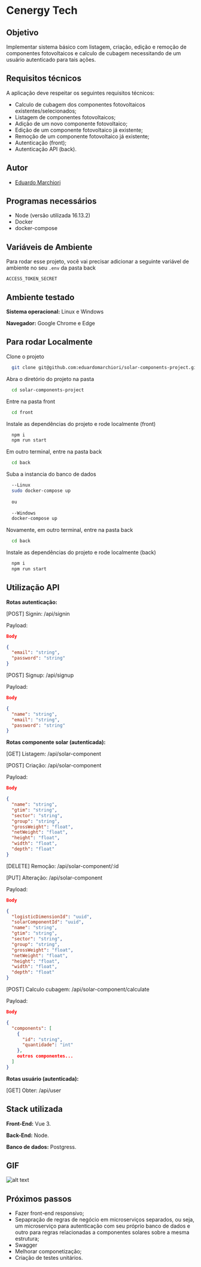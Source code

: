 # Cenergy Tech
## Objetivo

Implementar sistema básico com listagem, criação, edição e remoção de componentes fotovoltaicos e calculo de cubagem necessitando de um usuário autenticado para tais ações.

## Requisitos técnicos

A aplicação deve respeitar os seguintes requisitos técnicos:

- Calculo de cubagem dos componentes fotovoltaicos existentes/selecionados;
- Listagem de componentes fotovoltaicos;
- Adição de um novo componente fotovoltaico;
- Edição de um componente fotovoltaico já existente;
- Remoção de um componente fotovoltaico já existente;
- Autenticação (front);
- Autenticação API (back).

## Autor

- [Eduardo Marchiori](https://www.linkedin.com/in/eduardo-marchiori-679965187)

## Programas necessários

- Node (versão utilizada 16.13.2)
- Docker
- docker-compose

## Variáveis de Ambiente

Para rodar esse projeto, você vai precisar adicionar a seguinte variável de ambiente no seu ```.env``` da pasta back

`ACCESS_TOKEN_SECRET`

## Ambiente testado

**Sistema operacional:** Linux e Windows

**Navegador:** Google Chrome e Edge

## Para rodar Localmente

Clone o projeto

```bash
  git clone git@github.com:eduardomarchiori/solar-components-project.git
```

Abra o diretório do projeto na pasta

```bash
  cd solar-components-project
```

Entre na pasta front

```bash
  cd front
```

Instale as dependências do projeto e rode localmente (front)

```bash
  npm i
  npm run start
```

Em outro terminal, entre na pasta back

```bash
  cd back
```

Suba a instancia do banco de dados

```bash
  --Linux
  sudo docker-compose up
  
  ou
  
  --Windows
  docker-compose up
```

Novamente, em outro terminal, entre na pasta back

```bash
  cd back
```

Instale as dependências do projeto e rode localmente (back)

```bash
  npm i
  npm run start
```


## Utilização API
**Rotas autenticação:**

[POST] Signin: /api/signin

Payload: 

```json
Body

{
  "email": "string",
  "password": "string"
}
```

[POST] Signup: /api/signup

Payload: 

```json
Body

{
  "name": "string",
  "email": "string",
  "password": "string"
}
```

**Rotas componente solar (autenticada):**

[GET] Listagem: /api/solar-component

[POST] Criação: /api/solar-component

Payload: 

```json
Body

{
  "name": "string",
  "gtim": "string",
  "sector": "string",
  "group": "string",
  "grossWeight": "float",
  "netWeight": "float",
  "height": "float",
  "width": "float",
  "depth": "float"
}
```

[DELETE] Remoção: /api/solar-component/:id

[PUT] Alteração: /api/solar-component

Payload: 

```json
Body

{
  "logisticDimensionId": "uuid",
  "solarComponentId": "uuid",
  "name": "string",
  "gtim": "string",
  "sector": "string",
  "group": "string",
  "grossWeight": "float",
  "netWeight": "float",
  "height": "float",
  "width": "float",
  "depth": "float"
}
```

[POST] Calculo cubagem: /api/solar-component/calculate

Payload: 

```json
Body

{
  "components": [
    {
      "id": "string",
      "quantidade": "int"
    },
    outros componentes...
  ]
}
```

**Rotas usuário (autenticada):**

[GET] Obter: /api/user

## Stack utilizada

**Front-End:** Vue 3.

**Back-End:** Node.

**Banco de dados:** Postgress.

## GIF
![alt text](/utilizacao.gif "Apresentação projeto")

## Próximos passos
- Fazer front-end responsivo;
- Sepapração de regras de negócio em microserviços separados, ou seja, um microserviço para autenticação com seu próprio banco de dados e outro para regras relacionadas a componentes solares sobre a mesma estrutura;
- Swagger
- Melhorar componetização;
- Criação de testes unitários.
